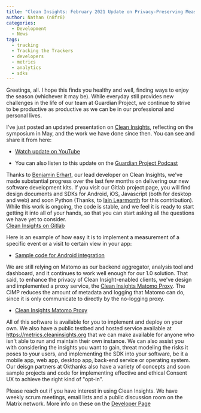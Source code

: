 ```yaml
---
title: "Clean Insights: February 2021 Update on Privacy-Preserving Measurement"
author: Nathan (n8fr8)
categories:
  - Development
  - News
tags:
  - tracking
  - Tracking the Trackers
  - developers
  - metrics
  - analytics
  - sdks
---
```


Greetings, all. I hope this finds you healthy and well, finding ways to enjoy the season (whichever it may be). While everyday still provides new challenges in the life of our team at Guardian Project, we continue to strive to be productive as productive as we can be in our professional and personal lives.

I've just posted an updated presentation on [Clean Insights](https://cleaninsights.org), reflecting on the symposium in May, and the work we have done since then. You can see and share it from here:

* [Watch update on YouTube](https://www.youtube.com/watch?v=vo6FI-WDLG0)

* You can also listen to this update on the [Guardian Project Podcast](https://guardianproject.info/podcast/2021/clean-insights-update.html)

Thanks to [Benjamin Erhart](https://die.netzarchitekten.com/), our lead developer on Clean Insights, we've made substantial progress over the last few months on delivering our new software development kits. If you visit our Gitlab project page, you will find design documents and SDKs for Android, iOS, Javascript (both for desktop and web) and soon Python (Thanks, to [Iain Learmonth](https://irl.xyz) for this contribution). While this work is ongoing, the code is stable, and we feel it is ready to start getting it into all of your hands, so that you can start asking all the questions we have yet to consider.  
[Clean Insights on Gitlab](https://gitlab.com/cleaninsights)

Here is an example of how easy it is to implement a measurement of a specific event or a visit to certain view in your app:

* [Sample code for Android integration](https://gitlab.com/cleaninsights/clean-insights-android-sdk/-/blob/master/app/src/main/java/org/cleaninsights/example/Main2Activity.java#L48)

We are still relying on Matomo as our backend aggregator, analysis tool and dashboard, and it continues to work well enough for our 1.0 solution. That said, to enhance the privacy of Clean Insight-enabled clients, we've design and implemented a proxy service, the [Clean Insights Matomo Proxy](https://gitlab.com/cleaninsights/clean-insights-matomo-proxy). The CIMP reduces the amount of metadata and logging that Matomo can do, since it is only communicate to directly by the no-logging proxy.

* [Clean Insights Matomo Proxy](https://gitlab.com/cleaninsights/clean-insights-matomo-proxy)

All of this software is available for you to implement and deploy on your own. We also have a public testbed and hosted service available at https://metrics.cleaninsights.org that we can make available for anyone who isn't able to run and maintain their own instance. We can also assist you with considering the insights you want to gain, threat modeling the risks it poses to your users, and implementing the SDK into your software, be it a mobile app, web app, desktop app, back-end service or operating system. Our deisgn partners at Okthanks also have a variety of concepts and soon sample projects and code for implementing effective and ethical Consent UX to achieve the right kind of "opt-in".  

Please reach out if you have interest in using Clean Insights. We have weekly scrum meetings, email lists and a public discussion room on the Matrix 
network. More info on these on the [Developer Page](https://cleaninsights.org/dev)


